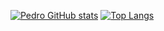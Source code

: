 [![Pedro GitHub stats](https://github-readme-stats.vercel.app/api?username=pedroaraujo1952&show_icons=true&theme=codeSTACKr)](https://github.com/anuraghazra/github-readme-stats)
[![Top Langs](https://github-readme-stats.vercel.app/api/top-langs/?username=pedroaraujo1952&show_icons=true&theme=codeSTACKr)](https://github.com/anuraghazra/github-readme-stats)
